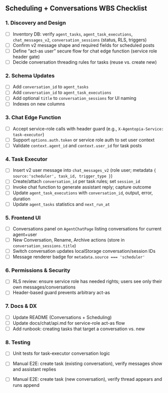 ## Scheduling + Conversations WBS Checklist

### 1. Discovery and Design
- [ ] Inventory DB: verify `agent_tasks`, `agent_task_executions`, `chat_messages_v2`, `conversation_sessions` (status, RLS, triggers)
- [ ] Confirm v2 message shape and required fields for scheduled posts
- [ ] Define “act-as user” secure flow for chat edge function (service role header gate)
- [ ] Decide conversation threading rules for tasks (reuse vs. create new)

### 2. Schema Updates
- [ ] Add `conversation_id` to `agent_tasks`
- [ ] Add `conversation_id` to `agent_task_executions`
- [ ] Add optional `title` to `conversation_sessions` for UI naming
- [ ] Indexes on new columns

### 3. Chat Edge Function
- [ ] Accept service-role calls with header guard (e.g., `X-Agentopia-Service: task-executor`)
- [ ] Support `options.auth.token` or service role auth to set user context
- [ ] Validate `context.agent_id` and `context.user_id` for task posts

### 4. Task Executor
- [ ] Insert v2 user message into `chat_messages_v2` (role user; metadata `{ source:'scheduler', task_id, trigger_type }`)
- [ ] Create/attach `conversation_id` per task rules; set `session_id`
- [ ] Invoke chat function to generate assistant reply; capture outcome
- [ ] Update `agent_task_executions` with `conversation_id`, output, error, duration
- [ ] Update `agent_tasks` statistics and `next_run_at`

### 5. Frontend UI
- [ ] Conversations panel on `AgentChatPage` listing conversations for current agent+user
- [ ] New Conversation, Rename, Archive actions (store in `conversation_sessions.title`)
- [ ] Switch conversation updates localStorage conversation/session IDs
- [ ] Message renderer badge for `metadata.source === 'scheduler'`

### 6. Permissions & Security
- [ ] RLS review: ensure service role has needed rights; users see only their own messages/conversations
- [ ] Header-based guard prevents arbitrary act-as

### 7. Docs & DX
- [ ] Update README (Conversations + Scheduling)
- [ ] Update docs/chat/api.md for service-role act-as flow
- [ ] Add runbook: creating tasks that target a conversation vs. new

### 8. Testing
- [ ] Unit tests for task-executor conversation logic
- [ ] Manual E2E: create task (existing conversation), verify messages show and assistant replies
- [ ] Manual E2E: create task (new conversation), verify thread appears and runs append


